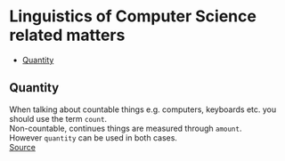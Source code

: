 # Linguistics of Computer Science related matters

- [Quantity](#quantity)

## Quantity

When talking about countable things e.g. computers, keyboards etc. you should use the term `count`.\
Non-countable, continues things are measured through `amount`.\
However `quantity` can be used in both cases.\
[Source](https://english.stackexchange.com/a/141571)
